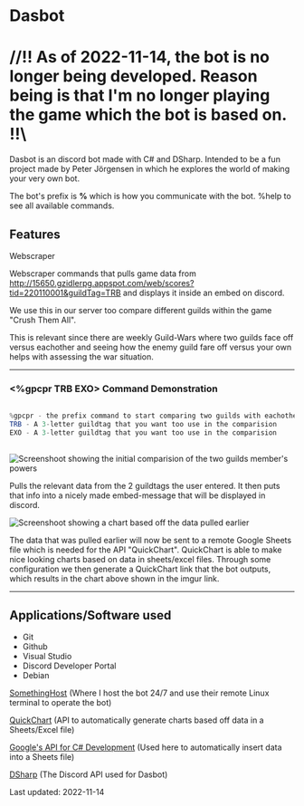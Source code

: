 # Dasbot

# //!! As of 2022-11-14, the bot is no longer being developed. Reason being is that I'm no longer playing the game which the bot is based on. !!\\

Dasbot is an discord bot made with C# and DSharp. Intended to be a fun project made by Peter Jörgensen in which he explores the world of making your very own bot.

The bot's prefix is **%** which is how you communicate with the bot. %help to see all available commands.

## Features

<bold>Webscraper</bold>

Webscraper commands that pulls game data from http://15650.gzidlerpg.appspot.com/web/scores?tid=220110001&guildTag=TRB and displays it inside an embed on discord.

We use this in our server too compare different guilds within the game "Crush Them All".

This is relevant since there are weekly Guild-Wars where two guilds face off versus eachother and seeing how the enemy guild fare off versus your own helps with assessing the war situation.

<hr>
<h3> <%gpcpr TRB EXO> Command Demonstration</h3>
 
```java
  
%gpcpr - the prefix command to start comparing two guilds with eachother. It accepts 2 parameters.
TRB - A 3-letter guildtag that you want too use in the comparision
EXO - A 3-letter guildtag that you want too use in the comparision
  
```

![Screenshoot showing the initial comparision of the two guilds member's powers](https://i.imgur.com/iTNvRn8.png)

Pulls the relevant data from the 2 guildtags the user entered. It then puts that info into a nicely made embed-message that will be displayed in discord.

![Screenshoot showing a chart based off the data pulled earlier](https://i.imgur.com/EhmlLjV.png)

The data that was pulled earlier will now be sent to a remote Google Sheets file which is needed for the API "QuickChart". QuickChart is able to make nice looking charts based on data in sheets/excel files. Through some configuration we then generate a QuickChart link that the bot outputs, which results in the chart above shown in the imgur link.
  
  <hr>

## Applications/Software used
<ul>
  <li>Git</li>
  <li>Github</li>
  <li>Visual Studio</li>
  <li>Discord Developer Portal</li>
  <li>Debian</li>
</ul>
  
[SomethingHost](https://something.host/en/) (Where I host the bot 24/7 and use their remote Linux terminal to operate the bot)
  
[QuickChart](https://quickchart.io/) (API to automatically generate charts based off data in a Sheets/Excel file)
  
[Google's API for C# Development](https://developers.google.com/docs/api/quickstart/dotnet) (Used here to automatically insert data into a Sheets file)

[DSharp](https://github.com/DSharpPlus/DSharpPlus) (The Discord API used for Dasbot)

  
Last updated: 2022-11-14

